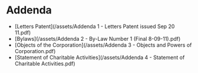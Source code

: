 # Addenda

* [Letters Patent](/assets/Addenda 1 - Letters Patent issued Sep 20 11.pdf)
* [Bylaws](/assets/Addenda 2 - By-Law Number 1 (Final 8-09-11).pdf)
* [Objects of the Corporation](/assets/Addenda 3 - Objects and Powers of Corporation.pdf)
* [Statement of Charitable Activities](/assets/Addenda 4 - Statement of Charitable Activities.pdf)